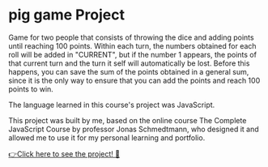 # pig game Project

Game for two people that consists of throwing the dice and adding points until reaching 100 points. Within each turn, the numbers obtained for each roll will be added in "CURRENT", but if the number 1 appears, the points of that current turn and the turn it self will automatically be lost. Before this happens, you can save the sum of the points obtained in a general sum, since it is the only way to ensure that you can add the points and reach 100 points to win.

The language learned in this course's project was JavaScript.

This project was built by me, based on the online course The Complete JavaScript Course by professor Jonas Schmedtmann, who designed it and allowed me to use it for my personal learning and portfolio.

[👉Click here to see the project! 🎲](https://pig-game-course.netlify.app/)
